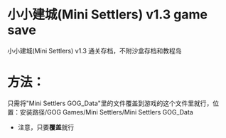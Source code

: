 # 小小建城(Mini Settlers) v1.3 game save
小小建城(Mini Settlers) v1.3 通关存档，不附沙盒存档和教程岛
# 方法：
只需将"Mini Settlers GOG_Data"里的文件覆盖到游戏的这个文件里就行，位置：安装路径/GOG Games/Mini Settlers/Mini Settlers GOG_Data
* 注意，只要**覆盖**就行
